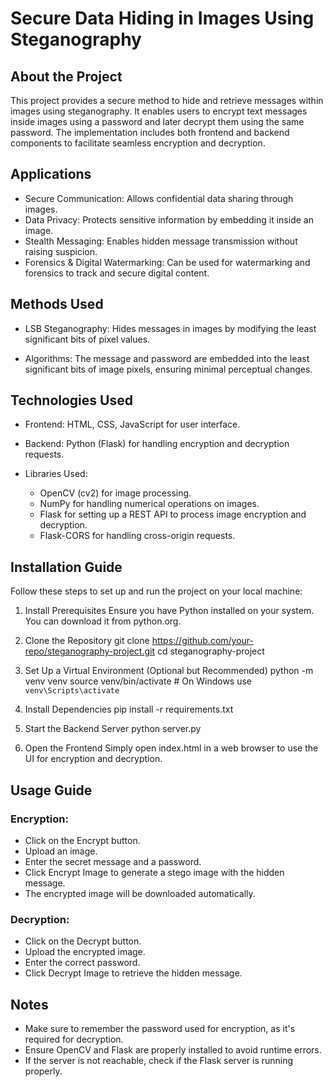 # Secure Data Hiding in Images Using Steganography

## About the Project

This project provides a secure method to hide and retrieve messages within images using steganography. It enables users to encrypt text messages inside images using a password and later decrypt them using the same password. The implementation includes both frontend and backend components to facilitate seamless encryption and decryption.

## Applications

- Secure Communication: Allows confidential data sharing through images.
- Data Privacy: Protects sensitive information by embedding it inside an image.
- Stealth Messaging: Enables hidden message transmission without raising suspicion.
- Forensics & Digital Watermarking: Can be used for watermarking and forensics to track and secure digital content.

## Methods Used

- LSB Steganography: Hides messages in images by modifying the least significant bits of pixel values.

- Algorithms: The message and password are embedded into the least significant bits of image pixels, ensuring minimal perceptual changes.

## Technologies Used
- Frontend: HTML, CSS, JavaScript for user interface.
- Backend: Python (Flask) for handling encryption and decryption requests.

- Libraries Used:
    -   OpenCV (cv2) for image processing.
    -   NumPy for handling numerical operations on images.
    - Flask for setting up a REST API to process image encryption and decryption.
    - Flask-CORS for handling cross-origin requests.

## Installation Guide
Follow these steps to set up and run the project on your local machine:

1. Install Prerequisites
    Ensure you have Python installed on your system. You can download it from python.org.

2. Clone the Repository
    git clone https://github.com/your-repo/steganography-project.git
    cd steganography-project

3. Set Up a Virtual Environment (Optional but Recommended)
    python -m venv venv
    source venv/bin/activate  # On Windows use `venv\Scripts\activate`

4. Install Dependencies
    pip install -r requirements.txt

5. Start the Backend Server
    python server.py

6. Open the Frontend
    Simply open index.html in a web browser to use the UI for encryption and decryption.

## Usage Guide

### Encryption:
- Click on the Encrypt button.
- Upload an image.
- Enter the secret message and a password.
- Click Encrypt Image to generate a stego image with the hidden message.
- The encrypted image will be downloaded automatically.

### Decryption:
- Click on the Decrypt button.
- Upload the encrypted image.
- Enter the correct password.
- Click Decrypt Image to retrieve the hidden message.

## Notes
- Make sure to remember the password used for encryption, as it's required for decryption.
- Ensure OpenCV and Flask are properly installed to avoid runtime errors.
- If the server is not reachable, check if the Flask server is running properly.